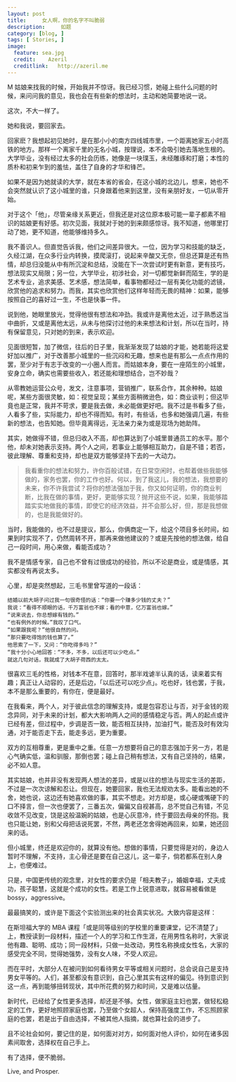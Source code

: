 ```yaml
---
layout: post  
title:     女人啊，你的名字不叫脆弱
description:     如题
category: [blog, ]  
tags: [ Stories, ]  
image:
  feature: sea.jpg
  credit:    Azeril
  creditlink:   http://azeril.me
---
```


M 姑娘来找我的时候，开始我并不惊讶。我已经习惯，她碰上些什么问题的时候，来问问我的意见，我也会在有些新的想法时，主动和她简要地说一说。

这次，不大一样了。

她和我说，要回家去。

回家麽？我想起初见她时，是在那小小的南方四线城市里，一个距离她家五小时高铁的地方。那样一个离家千里的无名小城，按理说，本不会吸引她去落地生根的。大学毕业，没有经过太多的社会历练，她像是一块璞玉，未经雕琢和打磨；本性的质朴和初来乍到的羞怯，盖住了自身的才华和锋芒。

如果不是因为她就读的大学，就在本省的省会，在这小城的北边儿，想来，她也不会突然就认识了这小城里的谁，只身跟着他来到这里，没有亲朋好友，一切从零开始。

对于这个「他」，尽管亲缘关系更近，但我还是对这位原本极可能一辈子都素不相识的姑娘更有好感。初次见面，我就对于她的到来颇感惊讶。我不知道，他哪里打动了她，更不知道，他能够维持多久。

我不善识人。但直觉告诉我，他们之间差异很大。一位，因为学习和技能的缺乏，久经江湖，在众多行业内转换，摸爬滚打，说起来辛酸又无奈，但总还算是还有热情，却总归没能从中有所沉淀和总结，没能在下一次尝试时更有新意，更有技巧，想法现实又局限；另一位，大学毕业，初涉社会，对一切都觉新鲜而陌生，学的是艺术专业，追求美感、艺术感，想法简单，看事物都经过一层有美化功能的滤镜，欣赏他的追求和努力。而我，其实也欣赏他们这样年轻而无畏的精神：如果，能够按照自己的喜好过一生，不也是快事一件。

说到他，她眼里放光，觉得他很有想法和冲劲。我或许是离他太近，过于熟悉这当中曲折，又或是离他太远，从未与他探讨过他的未来想法和计划，所以在当时，持有保留意见，只对她的到来，表示欢迎。

见面很短暂，加了微信，往后的日子里，我渐渐发现了姑娘的才能，她若能将这爱好加以推广，对于改善那小城里的一些沉闷和无趣，想来也是有那么一点点作用的罢，至少对于有志于改变的一小圈人而言。而姑娘本身，要在一座陌生的小城里，安身立命，确实也需要些收入，若还能和理想结合，岂不妙哉？

从零教她运营公众号，发文，注意事项，营销推广，联系合作，其余种种。姑娘呢，某些方面很灵敏，如：视觉呈现；某些方面稍微逊色，如：商业谈判；但这毕竟也是正常，我并不苛求，要是我去做，未必能做更好吧。我不过是书看多了些，人看多了些，实际能力，却也不得而知。有时，有些话，也多和她强调几遍，有些新的想法，也告知她。但毕竟离得远，无法亲力亲为或是现场为她助阵。

其实，她做得不错，但总归收入不高，却也算达到了小城里普通员工的水平。那个他，却未对她表示支持。两个人之间，若事业上能够相互助力，自是不错；若否，彼此理解、尊重和支持，却也是双方能够坚持下去的一大动力。

> 我看重你的想法和努力，许你百般试错，在日常空闲时，也帮着做些我能够做的，家务也罢，你的工作也好。何以，到了我这儿，我的想法，我想要的未来，你不许我尝试？将你的想法强加于我，你又如何证明，你的商业判断，比我在做的事情，更好，更能够实现？抛开这些不说，如果，我能够踏踏实实地做我的事情，即使它的经济效益，并不会那么好，但，那是我想做的，也是我能做好的。

当时，我能做的，也不过是提议，那么，你俩商定一下，给这个项目多长时间，如果到时实现不了，仍然周转不开，那再来做他建议的？或是先按他的想法做，给自己一段时间，用心来做，看能否成功？

我不是情感专家，自己也不曾有过很成功的经验，所以不论是商业，或是情感，其实都没有再说太多。

心里，却是突然想起，三毛书里曾写道的一段话：

	结婚以前大胡子问过我一句很奇怪的话：“你要一个赚多少钱的丈夫？” 
    我说：“看得不顺眼的话，千万富翁也不嫁；看的中意，亿万富翁也嫁。”
    “说来说去，你总想嫁有钱的。”
    “也有例外的时候。”我叹了口气。
    “如果跟我呢？”他很自然的问。
    “那只要吃得饱的钱也算了。”
    他思索了一下，又问：“你吃得多吗？”
    “我十分小心地回答：“不多，不多，以后还可以少吃点。”
    就这几句对话，我就成了大胡子荷西的太太。
    
很喜欢三毛的性格，对钱本不在意，回答时，那半戏谑半认真的话，读来着实有趣；真正让人动容的，还是后边，「以后还可以吃少点」。吃也好，钱也罢，于我，本不是那么重要的，有你在，便是最好。

在我看来，两个人，对于彼此信念的理解支持，或是包容忍让与否，对于金钱的观念异同，对于未来的计划，都大大影响两人之间的感情稳定与否。两人的起点或许已经有差，但过程中，步调是否一致，能否相互扶持，加油打气，能否及时有效沟通，对于能否走下去，能走多远，更为重要。

双方的互相尊重，更是重中之重。任意一方想要将自己的意志强加于另一方，若是心气确实低，温和驯服，那倒也罢；碰上自己稍有想法，又有自己坚持的，结果，必不如人意。

其实姑娘，也并非没有发现两人想法的差异，或是以往的想法与现实生活的差距，不过是一次次谅解和忍让。但现在，她要回家，我也无法规劝太多。能看出她的不舍，她也说，这边还有她喜欢做的事，其实不想走。对方却是，或心硬或嘴硬下的口不择言，但一次也便罢了，三番五次，偏偏又自视甚高，总不觉自己有错，不见收敛不见改变，饶是这般温婉的姑娘，也是心灰意冷，终于要回去母亲的怀抱。我也只能让她，别和父母把话说死罢，不然，两老还怎舍得她再回来，如果，她还回来的话。

但小城里，终还是欢迎你的，就算没有他。想做的事情，只要觉得是对的，身边人暂时不理解，不支持，主心骨还是要在自己这儿，这一辈子，倘若都系在别人身上，也便难过。

只是，中国更传统的观念里，对女性的要求仍是「相夫教子」，婚姻幸福，丈夫成功，孩子聪慧，这就是个成功的女性。若是工作上锐意进取，就容易被看做是 bossy，aggressive。

最最搞笑的，或许是下面这个实验测出来的社会真实状况。大致内容是这样：

在斯坦福大学的 MBA 课程「或是同等级别的学校里的重要课堂，记不清楚了」上，教授读到一段材料，描述一个人的学习和工作生涯，在用男性名称时，大家说他有趣、聪明、成功；同一段材料，只做一处改动，男性名称换成女性名，大家的感受完全不同，觉得她强势，没有女人味，不受人欢迎。

而在平时，大部分人在被问到如何看待男女平等或相关问题时，总会说自己是支持男女平等的。人们，甚至都没有意识到，自己心里其实有这样的偏见。待到意识到这一点，再到能够扭转现状，其中所花费的努力和时间，又是难以估量。

新时代，已经给了女性更多选择，却还是不够。女性，做家庭主妇也罢，做轻松稳定的工作，更好地照顾家庭也罢，乃至做个女超人，保持高强度工作，不忘照顾家庭的也罢，若是出于自由选择，不被其他人指摘，就也算社会的进步了。

且不论社会如何，要记住的是，如何面对对方，如何面对他人评价，如何在诸多因素间取舍，选择权在自己手上。

有了选择，便不脆弱。

Live, and Prosper.

